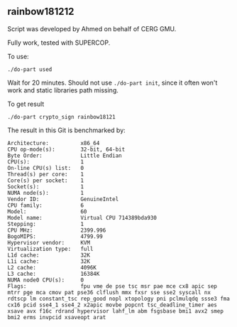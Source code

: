 ## rainbow181212 

Script was developed by Ahmed on behalf of CERG GMU. 

Fully work, tested with SUPERCOP. 

To use:

```
./do-part used 

``` 

Wait for 20 minutes.
Should not use `./do-part init`, since it often won't work and static libraries path missing.

To get result 

```
./do-part crypto_sign rainbow18121
```

The result in this Git is benchmarked by:

```
Architecture:          x86_64
CPU op-mode(s):        32-bit, 64-bit
Byte Order:            Little Endian
CPU(s):                1
On-line CPU(s) list:   0
Thread(s) per core:    1
Core(s) per socket:    1
Socket(s):             1
NUMA node(s):          1
Vendor ID:             GenuineIntel
CPU family:            6
Model:                 60
Model name:            Virtual CPU 714389bda930
Stepping:              1
CPU MHz:               2399.996
BogoMIPS:              4799.99
Hypervisor vendor:     KVM
Virtualization type:   full
L1d cache:             32K
L1i cache:             32K
L2 cache:              4096K
L3 cache:              16384K
NUMA node0 CPU(s):     0
Flags:                 fpu vme de pse tsc msr pae mce cx8 apic sep mtrr pge mca cmov pat pse36 clflush mmx fxsr sse sse2 syscall nx rdtscp lm constant_tsc rep_good nopl xtopology pni pclmulqdq ssse3 fma cx16 pcid sse4_1 sse4_2 x2apic movbe popcnt tsc_deadline_timer aes xsave avx f16c rdrand hypervisor lahf_lm abm fsgsbase bmi1 avx2 smep bmi2 erms invpcid xsaveopt arat
```
